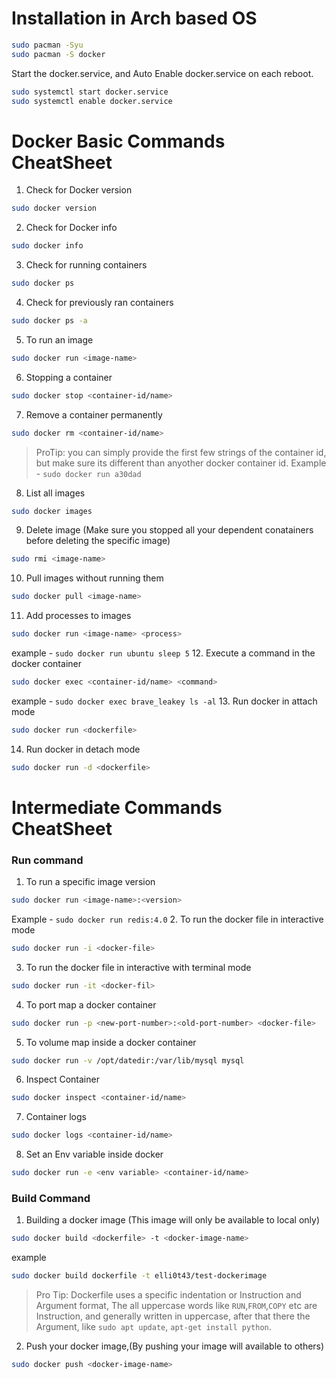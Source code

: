 # Installation in Arch based OS
```bash
sudo pacman -Syu
sudo pacman -S docker
```
Start the docker.service, and Auto Enable docker.service on each reboot.
```bash
sudo systemctl start docker.service
sudo systemctl enable docker.service
```

# Docker Basic Commands CheatSheet

1. Check for Docker version
```bash
sudo docker version
```
2. Check for Docker info 
```bash
sudo docker info
```
3. Check for running containers
```bash
sudo docker ps
```
4. Check for previously ran containers
```bash
sudo docker ps -a 
```
5. To run an image
```bash
sudo docker run <image-name>
```
6. Stopping a container
```bash
sudo docker stop <container-id/name>
```
7. Remove a container permanently
```bash
sudo docker rm <container-id/name>
```
> ProTip: you can simply provide the first few strings of the container id, but make sure its different than anyother docker container id. Example - `sudo docker run a30dad`
8. List all images 
```bash
sudo docker images
```
9. Delete image (Make sure you stopped all your dependent conatainers before deleting the specific image)
```bash
sudo rmi <image-name>
```
10. Pull images without running them
```bash
sudo docker pull <image-name>
```
11. Add processes to images
```bash
sudo docker run <image-name> <process>
```
example - `sudo docker run ubuntu sleep 5`
12. Execute a command in the docker container
```bash
sudo docker exec <container-id/name> <command>
```
example - `sudo docker exec brave_leakey ls -al`
13. Run docker in attach mode
```bash
sudo docker run <dockerfile>
```
14. Run docker in detach mode
```bash
sudo docker run -d <dockerfile>
```

# Intermediate Commands CheatSheet 

### Run command
1. To run a specific image version
```bash
sudo docker run <image-name>:<version>
```
Example - `sudo docker run redis:4.0`
2. To run the docker file in interactive mode
```bash
sudo docker run -i <docker-file>
```
3. To run the docker file in interactive with terminal mode
```bash
sudo docker run -it <docker-fil>
```
4. To port map a docker container
```bash
sudo docker run -p <new-port-number>:<old-port-number> <docker-file>
```
5. To volume map inside a docker container
```bash
sudo docker run -v /opt/datedir:/var/lib/mysql mysql
```
6. Inspect Container
```bash
sudo docker inspect <container-id/name>
```
7. Container logs
```bash
sudo docker logs <container-id/name>
```
8. Set an Env variable inside docker
```bash
sudo docker run -e <env variable> <container-id/name>
```
### Build Command
1. Building a docker image (This image will only be available to local only)
```bash
sudo docker build <dockerfile> -t <docker-image-name>
```
example
```bash
sudo docker build dockerfile -t elli0t43/test-dockerimage
```
>Pro Tip: Dockerfile uses a specific indentation or Instruction and Argument format, The all uppercase words like `RUN`,`FROM`,`COPY` etc are Instruction, and generally written in uppercase, after that there the Argument, like `sudo apt update`, `apt-get install python`.
2. Push your docker image,(By pushing your image will available to others)
```bash
sudo docker push <docker-image-name>
```



